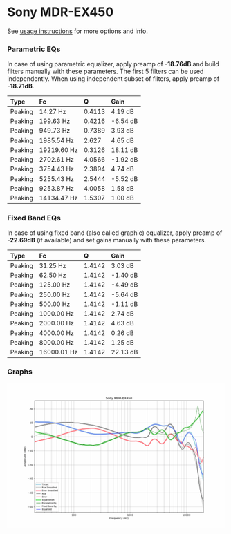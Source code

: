 # Sony MDR-EX450
See [usage instructions](https://github.com/jaakkopasanen/AutoEq#usage) for more options and info.

### Parametric EQs
In case of using parametric equalizer, apply preamp of **-18.76dB** and build filters manually
with these parameters. The first 5 filters can be used independently.
When using independent subset of filters, apply preamp of **-18.71dB**.

| Type    | Fc          |      Q | Gain     |
|:--------|:------------|:-------|:---------|
| Peaking | 14.27 Hz    | 0.4113 | 4.19 dB  |
| Peaking | 199.63 Hz   | 0.4216 | -6.54 dB |
| Peaking | 949.73 Hz   | 0.7389 | 3.93 dB  |
| Peaking | 1985.54 Hz  | 2.627  | 4.65 dB  |
| Peaking | 19219.60 Hz | 0.3126 | 18.11 dB |
| Peaking | 2702.61 Hz  | 4.0566 | -1.92 dB |
| Peaking | 3754.43 Hz  | 2.3894 | 4.74 dB  |
| Peaking | 5255.43 Hz  | 2.5444 | -5.52 dB |
| Peaking | 9253.87 Hz  | 4.0058 | 1.58 dB  |
| Peaking | 14134.47 Hz | 1.5307 | 1.00 dB  |

### Fixed Band EQs
In case of using fixed band (also called graphic) equalizer, apply preamp of **-22.69dB**
(if available) and set gains manually with these parameters.

| Type    | Fc          |      Q | Gain     |
|:--------|:------------|:-------|:---------|
| Peaking | 31.25 Hz    | 1.4142 | 3.03 dB  |
| Peaking | 62.50 Hz    | 1.4142 | -1.40 dB |
| Peaking | 125.00 Hz   | 1.4142 | -4.49 dB |
| Peaking | 250.00 Hz   | 1.4142 | -5.64 dB |
| Peaking | 500.00 Hz   | 1.4142 | -1.11 dB |
| Peaking | 1000.00 Hz  | 1.4142 | 2.74 dB  |
| Peaking | 2000.00 Hz  | 1.4142 | 4.63 dB  |
| Peaking | 4000.00 Hz  | 1.4142 | 0.26 dB  |
| Peaking | 8000.00 Hz  | 1.4142 | 1.25 dB  |
| Peaking | 16000.01 Hz | 1.4142 | 22.13 dB |

### Graphs
![](./Sony%20MDR-EX450.png)